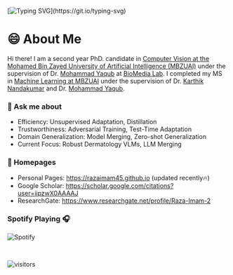 <!--## Hi there 👋-->

<!--<p align="center" >-->
[![Typing SVG](https://readme-typing-svg.herokuapp.com?font=Honk&pause=1000&random=false&size=30&center=true&vCenter=true&width=550&height=70&lines=Hey+There%F0%9F%91%8B%2C+I'm+Raza...+Raza+Imam+!)](https://git.io/typing-svg)

<!--</p>-->

# 😄 About Me

Hi there! I am a second year PhD. candidate in [Computer Vision at the Mohamed Bin Zayed University of Artificial Intelligence (MBZUAI)](https://mbzuai.ac.ae/research/department/computer-vision-department/) under the supervision of Dr. [Mohammad Yaqub](https://scholar.google.co.uk/citations?user=9dfn5GkAAAAJ) at [BioMedia Lab](https://mbzuai-biomedia.com/biomedia/). I completed my MS in [Machine Learning at MBZUAI](https://mbzuai.ac.ae/research/department/machine-learning-department/) under the supervision of Dr. [Karthik Nandakumar](https://www.sprintai.org/nkarthik) and Dr. [Mohammad Yaqub](https://scholar.google.co.uk/citations?user=9dfn5GkAAAAJ).


<!--
### 🤔 Research Interests
I am interested in AI-for-Healthcare and aim to build AI applications that are safe, robust, and deployable for downstream medical tasks.
-->

### 💬 Ask me about
- Efficiency: Unsupervised Adaptation, Distillation
- Trustworthiness: Adversarial Training, Test-Time Adaptation
- Domain Generalization: Model Merging, Zero-shot Generalization
- Current Focus: Robust Dermatology VLMs, LLM Merging

### 📎 Homepages

- Personal Pages: https://razaimam45.github.io (updated recently🔥)
- Google Scholar: https://scholar.google.com/citations?user=iipzwX0AAAAJ
- ResearchGate: https://www.researchgate.net/profile/Raza-Imam-2

<!--
**Razaimam45/Razaimam45** is a ✨ _special_ ✨ repository because its `README.md` (this file) appears on your GitHub profile.

Here are some ideas to get you started:

- 🔭 I’m currently working on ...
- 🌱 I’m currently learning ...
- 👯 I’m looking to collaborate on ...
- 🤔 I’m looking for help with ...
- 💬 Ask me about ...
- 📫 How to reach me: ...
- 😄 Pronouns: ...
- ⚡ Fun fact: ...
-->

### Spotify Playing 🎧
![Spotify](https://spotify-github-readme.vercel.app/api/spotify)

<br>

![visitors](https://visitor-badge.laobi.icu/badge?page_id=Razaimam45.Razaimam45)
